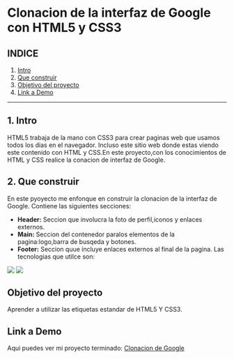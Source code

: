 # Clonacion de la interfaz de Google con HTML5 y CSS3

## **INDICE**

1. [Intro](#)
2. [Que construir](#)
3. [Objetivo del proyecto](#)
4. [Link a Demo](#)

****

## 1. Intro
HTML5 trabaja de la mano con CSS3 para crear paginas web que usamos todos los dias en el navegador. Incluso este sitio web donde estas viendo este contenido con HTML y CSS.En este proyecto,con los conocimientos de HTML y CSS realice la conacion de interfaz de Google.

## 2. Que construir
En este pyoyecto me enfonque en construir la clonacion de la interfaz de Google.
Contiene las siguientes secciones:
* **Header:** Seccion que involucra la foto de perfil,iconos y enlaces externos.
* **Main:** Seccion del contenedor paralos elementos de la pagina:logo,barra de busqeda y botones.
* **Footer:** Seccion quue incluye enlaces externos al final de la pagina.
Las tecnologias que utilce son:

<img src="https://img.shields.io/badge/HTML5-E34F26?style=for-the-badge&logo=html5&logoColor=white"/>

<img src="https://img.shields.io/badge/CSS3-1572B6?style=for-the-badge&logo=css3&logoColor=white"/>

## Objetivo del proyecto
Aprender a utilizar las etiquetas estandar de HTML5 Y CSS3.

## Link a Demo
Aqui puedes ver mi proyecto terminado: [Clonacion de Google](https://clondegoogle-topaz.vercel.app/)







